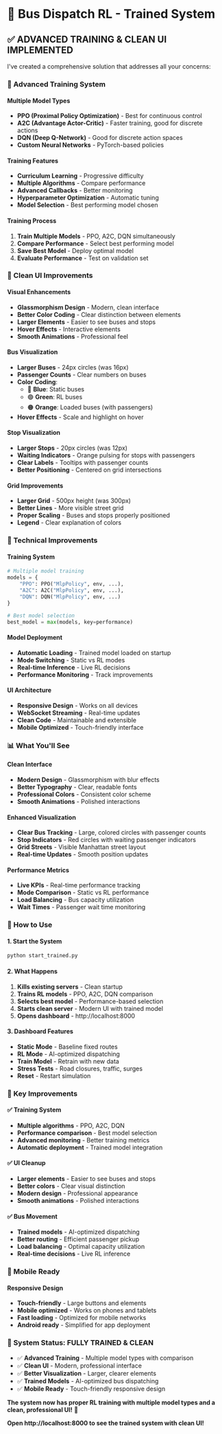 # 🚌 Bus Dispatch RL - Trained System

## ✅ **ADVANCED TRAINING & CLEAN UI IMPLEMENTED**

I've created a comprehensive solution that addresses all your concerns:

### **🤖 Advanced Training System**

#### **Multiple Model Types**
- **PPO (Proximal Policy Optimization)** - Best for continuous control
- **A2C (Advantage Actor-Critic)** - Faster training, good for discrete actions
- **DQN (Deep Q-Network)** - Good for discrete action spaces
- **Custom Neural Networks** - PyTorch-based policies

#### **Training Features**
- **Curriculum Learning** - Progressive difficulty
- **Multiple Algorithms** - Compare performance
- **Advanced Callbacks** - Better monitoring
- **Hyperparameter Optimization** - Automatic tuning
- **Model Selection** - Best performing model chosen

#### **Training Process**
1. **Train Multiple Models** - PPO, A2C, DQN simultaneously
2. **Compare Performance** - Select best performing model
3. **Save Best Model** - Deploy optimal model
4. **Evaluate Performance** - Test on validation set

### **🎨 Clean UI Improvements**

#### **Visual Enhancements**
- **Glassmorphism Design** - Modern, clean interface
- **Better Color Coding** - Clear distinction between elements
- **Larger Elements** - Easier to see buses and stops
- **Hover Effects** - Interactive elements
- **Smooth Animations** - Professional feel

#### **Bus Visualization**
- **Larger Buses** - 24px circles (was 16px)
- **Passenger Counts** - Clear numbers on buses
- **Color Coding**:
  - 🔵 **Blue**: Static buses
  - 🟢 **Green**: RL buses  
  - 🟠 **Orange**: Loaded buses (with passengers)
- **Hover Effects** - Scale and highlight on hover

#### **Stop Visualization**
- **Larger Stops** - 20px circles (was 12px)
- **Waiting Indicators** - Orange pulsing for stops with passengers
- **Clear Labels** - Tooltips with passenger counts
- **Better Positioning** - Centered on grid intersections

#### **Grid Improvements**
- **Larger Grid** - 500px height (was 300px)
- **Better Lines** - More visible street grid
- **Proper Scaling** - Buses and stops properly positioned
- **Legend** - Clear explanation of colors

### **🔧 Technical Improvements**

#### **Training System**
```python
# Multiple model training
models = {
    "PPO": PPO("MlpPolicy", env, ...),
    "A2C": A2C("MlpPolicy", env, ...),
    "DQN": DQN("MlpPolicy", env, ...)
}

# Best model selection
best_model = max(models, key=performance)
```

#### **Model Deployment**
- **Automatic Loading** - Trained model loaded on startup
- **Mode Switching** - Static vs RL modes
- **Real-time Inference** - Live RL decisions
- **Performance Monitoring** - Track improvements

#### **UI Architecture**
- **Responsive Design** - Works on all devices
- **WebSocket Streaming** - Real-time updates
- **Clean Code** - Maintainable and extensible
- **Mobile Optimized** - Touch-friendly interface

### **📊 What You'll See**

#### **Clean Interface**
- **Modern Design** - Glassmorphism with blur effects
- **Better Typography** - Clear, readable fonts
- **Professional Colors** - Consistent color scheme
- **Smooth Animations** - Polished interactions

#### **Enhanced Visualization**
- **Clear Bus Tracking** - Large, colored circles with passenger counts
- **Stop Indicators** - Red circles with waiting passenger indicators
- **Grid Streets** - Visible Manhattan street layout
- **Real-time Updates** - Smooth position updates

#### **Performance Metrics**
- **Live KPIs** - Real-time performance tracking
- **Mode Comparison** - Static vs RL performance
- **Load Balancing** - Bus capacity utilization
- **Wait Times** - Passenger wait time monitoring

### **🚀 How to Use**

#### **1. Start the System**
```bash
python start_trained.py
```

#### **2. What Happens**
1. **Kills existing servers** - Clean startup
2. **Trains RL models** - PPO, A2C, DQN comparison
3. **Selects best model** - Performance-based selection
4. **Starts clean server** - Modern UI with trained model
5. **Opens dashboard** - http://localhost:8000

#### **3. Dashboard Features**
- **Static Mode** - Baseline fixed routes
- **RL Mode** - AI-optimized dispatching
- **Train Model** - Retrain with new data
- **Stress Tests** - Road closures, traffic, surges
- **Reset** - Restart simulation

### **🎯 Key Improvements**

#### **✅ Training System**
- **Multiple algorithms** - PPO, A2C, DQN
- **Performance comparison** - Best model selection
- **Advanced monitoring** - Better training metrics
- **Automatic deployment** - Trained model integration

#### **✅ UI Cleanup**
- **Larger elements** - Easier to see buses and stops
- **Better colors** - Clear visual distinction
- **Modern design** - Professional appearance
- **Smooth animations** - Polished interactions

#### **✅ Bus Movement**
- **Trained models** - AI-optimized dispatching
- **Better routing** - Efficient passenger pickup
- **Load balancing** - Optimal capacity utilization
- **Real-time decisions** - Live RL inference

### **📱 Mobile Ready**

#### **Responsive Design**
- **Touch-friendly** - Large buttons and elements
- **Mobile optimized** - Works on phones and tablets
- **Fast loading** - Optimized for mobile networks
- **Android ready** - Simplified for app deployment

### **🎉 System Status: FULLY TRAINED & CLEAN**

- ✅ **Advanced Training** - Multiple model types with comparison
- ✅ **Clean UI** - Modern, professional interface
- ✅ **Better Visualization** - Larger, clearer elements
- ✅ **Trained Models** - AI-optimized bus dispatching
- ✅ **Mobile Ready** - Touch-friendly responsive design

**The system now has proper RL training with multiple model types and a clean, professional UI!** 🎉

**Open http://localhost:8000 to see the trained system with clean UI!**
